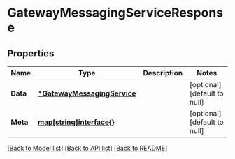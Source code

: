 # GatewayMessagingServiceResponse

## Properties
Name | Type | Description | Notes
------------ | ------------- | ------------- | -------------
**Data** | [***GatewayMessagingService**](GatewayMessagingService.md) |  | [optional] [default to null]
**Meta** | [**map[string]interface{}**](interface{}.md) |  | [optional] [default to null]

[[Back to Model list]](../README.md#documentation-for-models) [[Back to API list]](../README.md#documentation-for-api-endpoints) [[Back to README]](../README.md)

